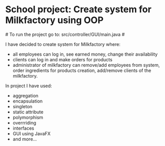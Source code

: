 <h1>School project: Create system for Milkfactory using OOP</h1>
# To run the project go to: src/controller/GUI/main.java #

I have decided to create system for Milkfactory where: 
- all employees can log in, see earned money, change their availability
- clients can log in and make orders for products
- administrator of milkfactory can remove/add employees from system, order ingredients for products creation, add/remove clients of the milkfactory.


 
In project I have used: 
- aggregation
- encapsulation
- singleton
- static attribute
- polymorphism
- overrriding
- interfaces
- GUI using JavaFX
- and more...



  
